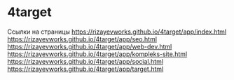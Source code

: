 # 4target
Ссылки на страницы
https://rizayevworks.github.io/4target/app/index.html <br>
https://rizayevworks.github.io/4target/app/seo.html <br>
https://rizayevworks.github.io/4target/app/web-dev.html <br>
https://rizayevworks.github.io/4target/app/kompleks-site.html <br>
https://rizayevworks.github.io/4target/app/social.html <br>
https://rizayevworks.github.io/4target/app/target.html <br>
